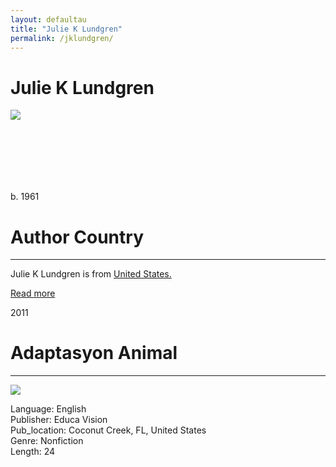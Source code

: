 ```yaml
---
layout: defaultau
title: "Julie K Lundgren"
permalink: /jklundgren/
---
```

<div class="content">
    <h1>Julie K Lundgren</h1>
    <div class="quote">
        <div><img src="https://m.media-amazon.com/images/I/61YoCppuP7L._SX450_.jpg" class="logo"></div>
    </div>
    <div class="timeline">
        <div style="padding-bottom:100px;"></div>
        <div class="block">
            <div class="date right"><p class="right">b. 1961</p></div>
            <div class="dot"></div>
            <div class="left first">
            <div class="author_country">
                <h1>Author Country</h1><hr>
          <div class="aclocation">  <p> Julie K Lundgren is from <a href="{{ site.baseurl }}/1">United States.</a></p></div>
          <div class="acreadmore"><a href="#" target="_blank">Read more</a></div>
            </div>
            </div>
        </div>
        <div class="block">
            <div class="date left"><p class="left">2011</p></div>
            <div class="dot"></div>
            <div class="right">
                <h1>Adaptasyon Animal</h1><hr>
                <p><img src="https://images-na.ssl-images-amazon.com/images/I/61eXfxcSclL._SX218_BO1,204,203,200_QL40_FMwebp_.jpg"></p>
 		<p> Language: English <br/>
                Publisher: Educa Vision <br/>
                Pub_location: Coconut Creek, FL, United States <br/>
                Genre: Nonfiction <br/>
                Length: 24 <br/>                </p>
            </div>
        </div>
  <!-- partial -->
<script src='https://cdnjs.cloudflare.com/ajax/libs/jquery/3.1.1/jquery.min.js'></script><script  src="{{ site.baseurl }}/assets/js/authorscript.js"></script>